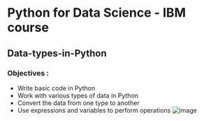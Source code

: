 # Python for Data Science - IBM course #
## Data-types-in-Python ##


### Objectives : ###
- Write basic code in Python
- Work with various types of data in Python
- Convert the data from one type to another
- Use expressions and variables to perform operations
![image](https://user-images.githubusercontent.com/85174125/144459181-b902c679-d49a-41ea-82e7-3421191ca70a.png)
